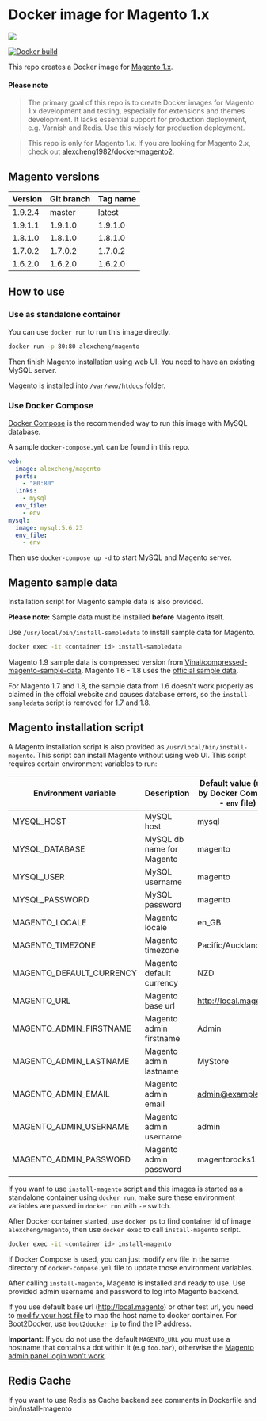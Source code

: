 # Docker image for Magento 1.x

[![](https://images.microbadger.com/badges/image/alexcheng/magento.svg)](http://microbadger.com/images/alexcheng/magento)

[![Docker build](http://dockeri.co/image/alexcheng/magento)](https://hub.docker.com/r/alexcheng/magento/)

This repo creates a Docker image for [Magento 1.x](http://magento.com/).

#### Please note

> The primary goal of this repo is to create Docker images for Magento 1.x development and testing, especially for extensions and themes development. It lacks essential support for production deployment, e.g. Varnish and Redis. Use this wisely for production deployment.

> This repo is only for Magento 1.x. If you are looking for Magento 2.x, check out [alexcheng1982/docker-magento2](https://github.com/alexcheng1982/docker-magento2).

## Magento versions

Version | Git branch | Tag name
--------| ---------- |---------
1.9.2.4 | master     | latest
1.9.1.1 | 1.9.1.0    | 1.9.1.0
1.8.1.0 | 1.8.1.0    | 1.8.1.0
1.7.0.2 | 1.7.0.2    | 1.7.0.2
1.6.2.0 | 1.6.2.0    | 1.6.2.0

## How to use

### Use as standalone container

You can use `docker run` to run this image directly.

```bash
docker run -p 80:80 alexcheng/magento
```

Then finish Magento installation using web UI. You need to have an existing MySQL server.

Magento is installed into `/var/www/htdocs` folder.

### Use Docker Compose

[Docker Compose](https://docs.docker.com/compose/) is the recommended way to run this image with MySQL database.

A sample `docker-compose.yml` can be found in this repo.

```yaml
web:
  image: alexcheng/magento
  ports:
    - "80:80"
  links:
    - mysql
  env_file:
    - env
mysql:
  image: mysql:5.6.23
  env_file:
    - env
```

Then use `docker-compose up -d` to start MySQL and Magento server.

## Magento sample data

Installation script for Magento sample data is also provided.

__Please note:__ Sample data must be installed __before__ Magento itself.

Use `/usr/local/bin/install-sampledata` to install sample data for Magento.

```bash
docker exec -it <container id> install-sampledata
```

Magento 1.9 sample data is compressed version from [Vinai/compressed-magento-sample-data](https://github.com/Vinai/compressed-magento-sample-data). Magento 1.6 - 1.8 uses the [official sample data](http://devdocs.magento.com/guides/m1x/ce18-ee113/ht_magento-ce-sample.data.html).

For Magento 1.7 and 1.8, the sample data from 1.6 doesn't work properly as claimed in the offcial website and causes database errors, so the `install-sampledata` script is removed for 1.7 and 1.8.

## Magento installation script

A Magento installation script is also provided as `/usr/local/bin/install-magento`. This script can install Magento without using web UI. This script requires certain environment variables to run:

Environment variable      | Description | Default value (used by Docker Compose - `env` file)
--------------------      | ----------- | ---------------------------
MYSQL_HOST                | MySQL host  | mysql
MYSQL_DATABASE            | MySQL db name for Magento | magento
MYSQL_USER                | MySQL username | magento
MYSQL_PASSWORD            | MySQL password | magento
MAGENTO_LOCALE            | Magento locale | en_GB
MAGENTO_TIMEZONE          | Magento timezone |Pacific/Auckland
MAGENTO_DEFAULT_CURRENCY  | Magento default currency | NZD
MAGENTO_URL               | Magento base url | http://local.magento
MAGENTO_ADMIN_FIRSTNAME   | Magento admin firstname | Admin
MAGENTO_ADMIN_LASTNAME    | Magento admin lastname | MyStore
MAGENTO_ADMIN_EMAIL       | Magento admin email | admin@example.com
MAGENTO_ADMIN_USERNAME    | Magento admin username | admin
MAGENTO_ADMIN_PASSWORD    | Magento admin password | magentorocks1

If you want to use `install-magento` script and this images is started as a standalone container using `docker run`, make sure these environment variables are passed in `docker run` with `-e` switch.

After Docker container started, use `docker ps` to find container id of image `alexcheng/magento`, then use `docker exec` to call `install-magento` script.

```bash
docker exec -it <container id> install-magento
```

If Docker Compose is used, you can just modify `env` file in the same directory of `docker-compose.yml` file to update those environment variables.

After calling `install-magento`, Magento is installed and ready to use. Use provided admin username and password to log into Magento backend.

If you use default base url (http://local.magento) or other test url, you need to [modify your host file](http://www.howtogeek.com/howto/27350/beginner-geek-how-to-edit-your-hosts-file/) to map the host name to docker container. For Boot2Docker, use `boot2docker ip` to find the IP address.

**Important**: If you do not use the default `MAGENTO_URL` you must use a hostname that contains a dot within it (e.g `foo.bar`), otherwise the [Magento admin panel login won't work](http://magento.stackexchange.com/a/7773).

## Redis Cache

If you want to use Redis as Cache backend see comments in Dockerfile and bin/install-magento

